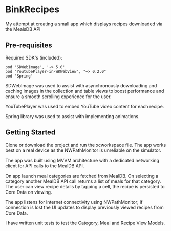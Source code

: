 # BinkRecipes

My attempt at creating a small app which displays recipes downloaded via the MealsDB API

## Pre-requisites   

Required SDK's (included):
  
	pod 'SDWebImage', '~> 5.0'
	pod "YoutubePlayer-in-WKWebView", "~> 0.2.0" 
 	pod 'Spring'       
  
SDWebImage was used to assist with asynchronously downloading and caching images in the collection and table views to boost performance and ensure a smooth scrolling experience for the user.

YouTubePlayer was used to embed YouTube video content for each recipe.

Spring library was used to assist with implementing animations.


## Getting Started
Clone or download the project and run the xcworkspace file. The app works best on a real device as the NWPathMonitor is unreliable on the simulator. 

The app was built using MVVM architecture with a dedicated networking client for API calls to the MealDB API.

On app launch meal categories are fetched from MealDB. On selecting a category another MealDB API call returns a list of meals for that category. The user can view recipe details by tapping a cell, the recipe is persisted to Core Data on viewing.

The app listens for Internet connectivity using NWPathMonitor; if connection is lost the UI updates to display previously viewed recipes from Core Data.

I have written unit tests to test the Category, Meal and Recipe View Models.
